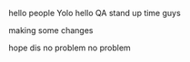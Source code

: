 hello people
Yolo
hello
QA stand up time guys


 
making some changes


hope dis no problem
no problem   
